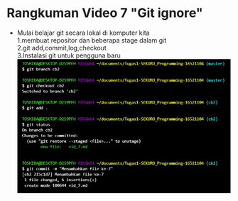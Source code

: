 # Rangkuman Video 7 "Git ignore"
* Mulai belajar git secara lokal di komputer kita  
1.membuat repositor dan beberapa stage dalam git   
2.git add,commit,log,checkout  
3.Instalasi git untuk pengguna baru  
![vid2](foto_7.jpg)